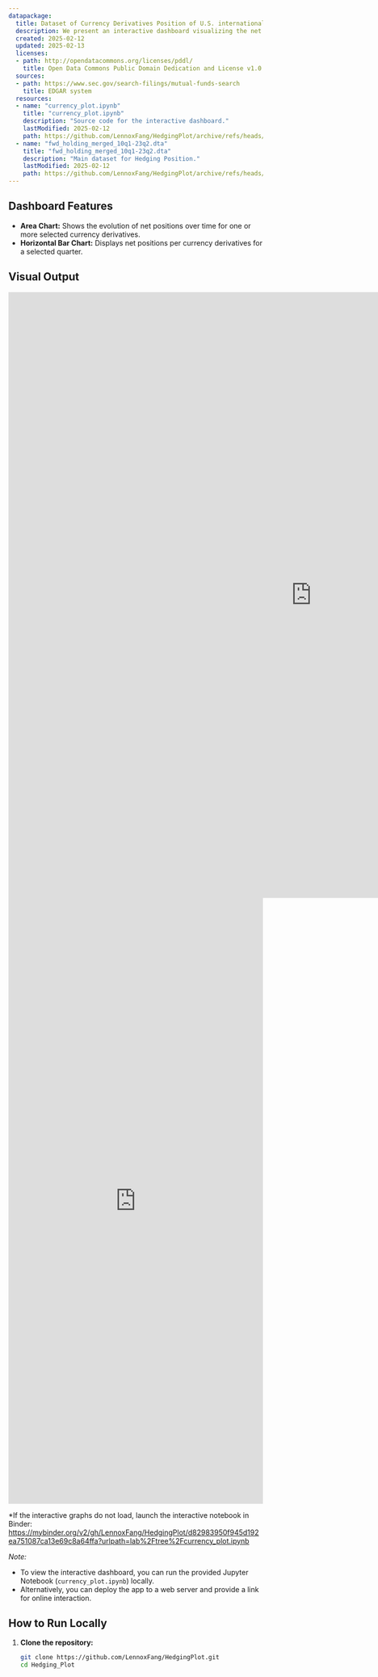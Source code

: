 ```yaml
---
datapackage:
  title: Dataset of Currency Derivatives Position of U.S. international fixed income funds.
  description: We present an interactive dashboard visualizing the net Position of each currency derivative of mutual funds which is used to manage their currency exposures. Here we collect the dataset of currency forward contracts used by U.S. international fixed income funds
  created: 2025-02-12
  updated: 2025-02-13
  licenses:
  - path: http://opendatacommons.org/licenses/pddl/
    title: Open Data Commons Public Domain Dedication and License v1.0
  sources:
  - path: https://www.sec.gov/search-filings/mutual-funds-search
    title: EDGAR system
  resources:
  - name: "currency_plot.ipynb"
    title: "currency_plot.ipynb"
    description: "Source code for the interactive dashboard."
    lastModified: 2025-02-12
    path: https://github.com/LennoxFang/HedgingPlot/archive/refs/heads/main.zip
  - name: "fwd_holding_merged_10q1-23q2.dta"
    title: "fwd_holding_merged_10q1-23q2.dta"
    description: "Main dataset for Hedging Position."
    lastModified: 2025-02-12
    path: https://github.com/LennoxFang/HedgingPlot/archive/refs/heads/main.zip
---
```


## Dashboard Features

- **Area Chart:** Shows the evolution of net positions over time for one or more selected currency derivatives.
- **Horizontal Bar Chart:** Displays net positions per currency derivatives for a selected quarter.


## Visual Output
<iframe 
  src="https://LennoxFang.github.io/HedgingPlot/area_chart.html" 
  width="1200" 
  height="1200" 
  frameborder="0">
</iframe>
<iframe src="https://LennoxFang.github.io/HedgingPlot/bar_chart.html" width="100%" height="1200" frameborder="0"></iframe>

*If the interactive graphs do not load, launch the interactive notebook in Binder:
https://mybinder.org/v2/gh/LennoxFang/HedgingPlot/d82983950f945d192ea751087ca13e69c8a64ffa?urlpath=lab%2Ftree%2Fcurrency_plot.ipynb

*Note:*  
- To view the interactive dashboard, you can run the provided Jupyter Notebook (`currency_plot.ipynb`) locally.
- Alternatively, you can deploy the app to a web server and provide a link for online interaction.

## How to Run Locally

1. **Clone the repository:**
   ```bash
   git clone https://github.com/LennoxFang/HedgingPlot.git
   cd Hedging_Plot
